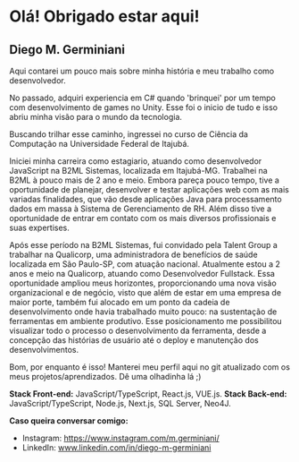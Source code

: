 # Olá! Obrigado estar aqui!
## Diego M. Germiniani

Aqui contarei um pouco mais sobre minha história e meu trabalho como desenvolvedor.

No passado, adquiri experiencia em C# quando 'brinquei' por um tempo com desenvolvimento de games no Unity. Esse foi o inicio de tudo e isso abriu minha visão para o mundo da tecnologia.

Buscando trilhar esse caminho, ingressei no curso de Ciência da Computação na Universidade Federal de Itajubá.

Iniciei minha carreira como estagiario, atuando como desenvolvedor JavaScript na B2ML Sistemas, localizada em Itajubá-MG. Trabalhei na B2ML à pouco mais de 2 ano e meio. Embora pareça pouco tempo, tive a oportunidade de planejar, desenvolver e testar aplicações web com as mais variadas finalidades, que vão desde aplicações Java para processamento dados em massa à Sistema de Gerenciamento de RH. Além disso tive a oportunidade de entrar em contato com os mais diversos profissionais e suas expertises.

Após esse período na B2ML Sistemas, fui convidado pela Talent Group a trabalhar na Qualicorp, uma administradora de benefícios de saúde localizada em São Paulo-SP, com atuação nacional. Atualmente estou a 2 anos e meio na Qualicorp, atuando como Desenvolvedor Fullstack.
Essa oportunidade ampliou meus horizontes, proporcionando uma nova visão organizacional e de negócio, visto que além de estar em uma empresa de maior porte, também fui alocado em um ponto da cadeia de desenvolvimento onde havia trabalhado muito pouco: na sustentação de ferramentas em ambiente produtivo. Esse posicionamento me possibilitou visualizar todo o processo o desenvolvimento da ferramenta, desde a concepção das histórias de usuário até o deploy e manutenção dos desenvolvimentos.
 
Bom, por enquanto é isso! Manterei meu perfil aqui no git atualizado com os meus projetos/aprendizados. Dê uma olhadinha lá ;)

<strong>Stack Front-end:</strong> JavaScript/TypeScript, React.js, VUE.js.
<strong>Stack Back-end:</strong> JavaScript/TypeScript, Node.js, Next.js, SQL Server, Neo4J.

<strong>Caso queira conversar comigo:</strong>
 - Instagram: https://www.instagram.com/m.germiniani/
 - LinkedIn: www.linkedin.com/in/diego-m-germiniani
 

